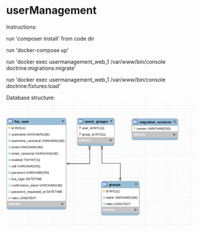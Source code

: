 # userManagement

Instructions:

run 'composer install' from code dir

run 'docker-compose up' 

run 'docker exec usermanagement_web_1 /var/www/bin/console doctrine:migrations:migrate'

run 'docker exec usermanagement_web_1 /var/www/bin/console doctrine:fixtures:load'

Database structure:
![Database structure](database-structure.png)